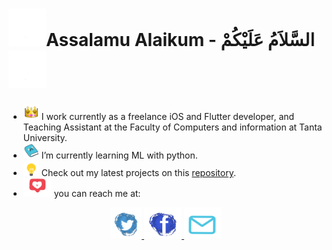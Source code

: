  #  <img src="assets\hello2.gif" width="60" height="60" />Assalamu Alaikum - السَّلاَمُ عَلَيْكُمْ <img src="assets\hello2.gif" width="60" height="60" />

- <img src="assets\info.gif" width="25" height="25" /> I work currently as a freelance iOS and Flutter developer, and Teaching Assistant at the Faculty of Computers and information at Tanta University.
- <img src="assets\book.gif" width="25" height="25" /> I’m currently learning ML with python.
- <img src="assets\projects.gif" width="25" height="25" /> Check out my latest projects on this [repository](https://github.com/Mohanedy98/Portfolio).
- <img src="assets\contact-me.gif" width="45" height="30" /> you can reach me at:
<p align="center">
 <a href="https://twitter.com/mohanedy98"><img src="assets\twitter.gif" width="50" height="50"  /> </a>   <a href="https://www.facebook.com/mohanedy98"><img src="assets\facebook.gif" width="60" height="50"  /> </a>
 <a href="mailto:mohaned.y98@gmail.com"> <img src="assets\mail.gif" width="60" height="50"/> </a>

 </p>


<!--
**Mohanedy98/Mohanedy98** is a ✨ _special_ ✨ repository because its `README.md` (this file) appears on your GitHub profile.

Here are some ideas to get you started:

- 🔭 I’m currently working on ...
- 🌱 I’m currently learning ...
- 👯 I’m looking to collaborate on ...
- 🤔 I’m looking for help with ...
- 💬 Ask me about ...
- 📫 How to reach me: ...
- 😄 Pronouns: ...
- ⚡ Fun fact: ...
-->
